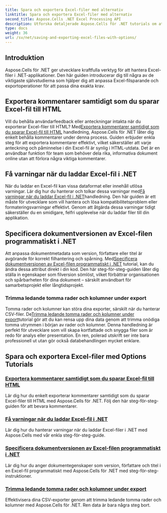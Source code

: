 ```yaml
---
title: Spara och exportera Excel-filer med alternativ
linktitle: Spara och exportera Excel-filer med alternativ
second_title: Aspose.Cells .NET Excel Processing API
description: Utforska detaljerade Aspose.Cells för .NET tutorials om att spara och exportera Excel-filer. Lär dig hur du hanterar kommentarer, dokumentegenskaper, varningar och datatrimning.
type: docs
weight: 36
url: /sv/net/saving-and-exporting-excel-files-with-options/
---
```

## Introduktion

Aspose.Cells för .NET ger utvecklare kraftfulla verktyg för att hantera Excel-filer i .NET-applikationer. Den här guiden introducerar dig till några av de viktigaste självstudierna som hjälper dig att anpassa Excel-filsparande och exportoperationer för att passa dina exakta krav.

## Exportera kommentarer samtidigt som du sparar Excel-fil till HTML

 Vill du behålla användarfeedback eller anteckningar intakta när du exporterar Excel-filer till HTML? Med[Exportera kommentarer samtidigt som du sparar Excel-fil till HTML](./exporting-comments/) handledning, Aspose.Cells för .NET låter dig enkelt behålla kommentarer under denna process. Guiden erbjuder enkla steg för att exportera kommentarer effektivt, vilket säkerställer att varje anteckning och påminnelse i din Excel-fil är synlig i HTML-utdata. Det är en användbar funktion för team som behöver dela rika, informativa dokument online utan att förlora några viktiga kommentarer. 

## Få varningar när du laddar Excel-fil i .NET

 När du laddar en Excel-fil kan vissa dataformat eller innehåll utlösa varningar. Lär dig hur du hanterar och tolkar dessa varningar med[Få varningar när du laddar Excel-fil i .NET](./getting-warnings-while-loading-excel-file/)handledning. Den här guiden är ett måste för utvecklare som vill hantera och lösa kompatibilitetsproblem eller formateringsvarningar effektivt. Genom att åtgärda dessa varningar tidigt säkerställer du en smidigare, felfri upplevelse när du laddar filer till din applikation.

## Specificera dokumentversionen av Excel-filen programmatiskt i .NET

 Att anpassa dokumentmetadata som version, författare eller titel är avgörande för korrekt filhantering och spårning. Med[Specificera dokumentversionen av Excel-filen programmatiskt i .NET](./specifying-document-version-of-excel-file/) tutorial, kan du ändra dessa attribut direkt i din kod. Den här steg-för-steg-guiden låter dig ställa in egenskaper som filversion sömlöst, vilket förbättrar organisationen och spårbarheten för dina dokument – särskilt användbart för samarbetsprojekt eller långtidsprojekt.

### Trimma ledande tomma rader och kolumner under export

 Tomma rader och kolumner kan störa dina exporter, särskilt när du hanterar CSV-filer. De[Trimma ledande tomma rader och kolumner under export](./trimming-leading-blank-rows-and-columns/)tutorial gör att du kan rensa upp dina data genom att trimma onödiga tomma utrymmen i början av rader och kolumner. Denna handledning är perfekt för utvecklare som vill skapa kortfattade och snygga filer som är redo för analys eller presentation. En ren, polerad utskrift ser inte bara professionell ut utan gör också databehandlingen mycket enklare.

## Spara och exportera Excel-filer med Options Tutorials
### [Exportera kommentarer samtidigt som du sparar Excel-fil till HTML](./exporting-comments/)
Lär dig hur du enkelt exporterar kommentarer samtidigt som du sparar Excel-filer till HTML med Aspose.Cells för .NET. Följ den här steg-för-steg-guiden för att bevara kommentarer.
### [Få varningar när du laddar Excel-fil i .NET](./getting-warnings-while-loading-excel-file/)
Lär dig hur du hanterar varningar när du laddar Excel-filer i .NET med Aspose.Cells med vår enkla steg-för-steg-guide.
### [Specificera dokumentversionen av Excel-filen programmatiskt i .NET](./specifying-document-version-of-excel-file/)
Lär dig hur du anger dokumentegenskaper som version, författare och titel i en Excel-fil programmatiskt med Aspose.Cells för .NET med steg-för-steg-instruktioner.
### [Trimma ledande tomma rader och kolumner under export](./trimming-leading-blank-rows-and-columns/)
Effektivisera dina CSV-exporter genom att trimma ledande tomma rader och kolumner med Aspose.Cells för .NET. Ren data är bara några steg bort.